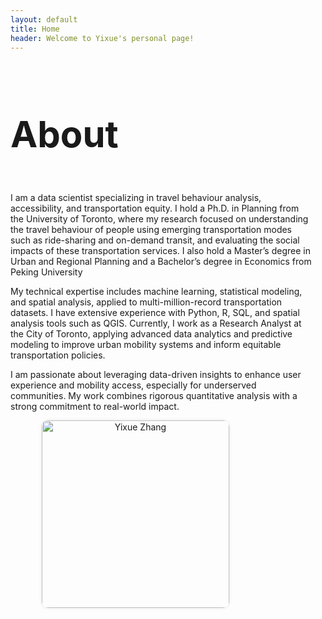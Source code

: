 ```yaml
---
layout: default
title: Home
header: Welcome to Yixue's personal page!
---
```


<style>
.about-section h3 {
  font-size: 58px;
}

.bio-section p {
  margin-bottom: 30px;
}

.profile-img {
  width: 400px;
  border-radius: 10px;
  box-shadow: 0 0 5px rgba(0,0,0,0.1);
}

.profile-container {
  flex: 0 0 400px;
  text-align: center;
  margin-left: 10px;
}

/* Responsive: only adjust image size, keep layout */
@media (max-width: 768px) {
  .profile-img {
    width: 250px;
  }
}
</style>

<div style="display: flex; align-items: center; justify-content: space-between; flex-wrap: wrap;">

  <!-- 左侧简介 -->
  <div class="about-section" style="flex: 1; min-width: 250px; margin-right: 20px;">
    <h3>About</h3>
    <p>I am a data scientist specializing in travel behaviour analysis, accessibility, and transportation equity. I hold a Ph.D. in Planning from the University of Toronto, where my research focused on understanding the travel behaviour of people using emerging transportation modes such as ride-sharing and on-demand transit, and evaluating the social impacts of these transportation services. I also hold a Master’s degree in Urban and Regional Planning and a Bachelor’s degree in Economics from Peking University</p>
    <p>My technical expertise includes machine learning, statistical modeling, and spatial analysis, applied to multi-million-record transportation datasets. I have extensive experience with Python, R, SQL, and spatial analysis tools such as QGIS. Currently, I work as a Research Analyst at the City of Toronto, applying advanced data analytics and predictive modeling to improve urban mobility systems and inform equitable transportation policies.</p>
    <p>I am passionate about leveraging data-driven insights to enhance user experience and mobility access, especially for underserved communities. My work combines rigorous quantitative analysis with a strong commitment to real-world impact.</p>

  </div>

  <!-- 右侧头像 -->
  <div style="flex: 0 0 400px; text-align: center; align-self: flex-start;">
    <img src="{{ '/figures/profile1YZ.jpg' | relative_url }}"
        alt="Yixue Zhang"
        width="300"
        style="border-radius: 10px; box-shadow: 0 0 5px rgba(0,0,0,0.1);">
  </div>

</div>